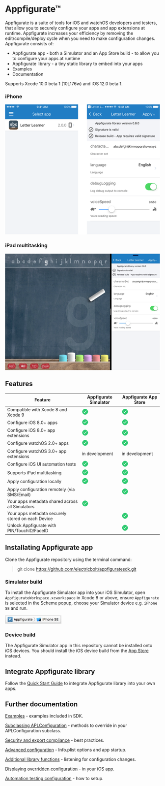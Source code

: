 # Appfigurate™

Appfigurate is a suite of tools for iOS and watchOS developers and testers, that allow you to securely configure your apps and app extensions at runtime. Appfigurate increases your efficiency by removing the edit/compile/deploy cycle when you need to make configuration changes. Appfigurate consists of:

* Appfigurate app - both a Simulator and an App Store build - to allow you to configure your apps at runtime
* Appfigurate library - a tiny static library to embed into your apps
* Examples
* Documentation

Supports Xcode 10.0 beta 1 (10L176w) and iOS 12.0 beta 1.

### iPhone

![iPad Multitasking](./Documentation/Images/LetterLearner_iPhone.png)

### iPad multitasking

![iPad Multitasking](./Documentation/Images/LetterLearner_iPad.png)

## Features

Feature                                 | Appfigurate Simulator | Appfigurate App Store
--------------------------------------- | --------------------- | ---------------------
Compatible with Xcode 8 and Xcode 9 | ![Tick](./Documentation/Images/greentick.png) | ![Tick](./Documentation/Images/greentick.png)
Configure iOS 8.0+ apps | ![Tick](./Documentation/Images/greentick.png) | ![Tick](./Documentation/Images/greentick.png)
Configure iOS 8.0+ app extensions | ![Tick](./Documentation/Images/greentick.png) | ![Tick](./Documentation/Images/greentick.png)
Configure watchOS 2.0+ apps | ![Tick](./Documentation/Images/greentick.png) | ![Tick](./Documentation/Images/greentick.png)
Configure watchOS 3.0+ app extensions | in development | in development
Configure iOS UI automation tests | ![Tick](./Documentation/Images/greentick.png) | ![Tick](./Documentation/Images/greentick.png)
Supports iPad multitasking | ![Tick](./Documentation/Images/greentick.png) | ![Tick](./Documentation/Images/greentick.png)
Apply configuration locally | ![Tick](./Documentation/Images/greentick.png) | ![Tick](./Documentation/Images/greentick.png)
Apply configuration remotely (via SMS/Email) |  | ![Tick](./Documentation/Images/greentick.png)
Your apps metadata shared across all Simulators | ![Tick](./Documentation/Images/greentick.png) |
Your apps metadata securely stored on each Device |  | ![Tick](./Documentation/Images/greentick.png)
Unlock Appfigurate with PIN/TouchID/FaceID |   | ![Tick](./Documentation/Images/greentick.png)

## Installating Appfigurate app

Clone the Appfigurate repository using the terminal command:

>git clone https://github.com/electricbolt/appfiguratesdk.git

### Simulator build
To install the Appfigurate Simulator app into your iOS Simulator, open `AppfigurateWorkspace.xcworkspace` in Xcode 8 or above, ensure `Appfigurate` is selected in the Scheme popup, choose your Simulator device e.g. `iPhone SE` and run.

![AppfigurateScheme](./Documentation/Images/AppfigurateScheme.png)

### Device build
The Appfigurate Simulator app in this repository cannot be installed onto iOS devices. You should install the iOS device build from the [App Store](https://itunes.apple.com/us/app/appfigurate/id1332575368?ls=1&mt=8) instead.

## Integrate Appfigurate library

Follow the [Quick Start Guide](./Documentation/QuickStartGuide.md) to integrate Appfigurate library into your own apps.

## Further documentation

[Examples](./Documentation/Examples.md) - examples included in SDK.

[Subclassing APLConfiguration](./Documentation/SubclassingAPLConfiguration.md) - methods to override in your APLConfiguration subclass.

[Security and export compliance](./Documentation/SecurityExportCompliance.md) - best practices.

[Advanced configuration](./Documentation/AdvancedConfiguration.md) - Info.plist options and app startup.

[Additional library functions](./Documentation/AdditionalFunctions.md) - listening for configuration changes.

[Displaying overridden configuration](./Documentation/OverriddenConfiguration.md) - in your iOS app.

[Automation testing configuration](./Documentation/AutomationTestingConfiguration.md) - how to setup.
